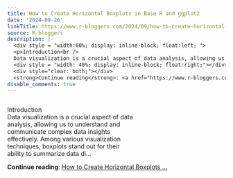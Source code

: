 ```yaml
---
title: How to Create Horizontal Boxplots in Base R and ggplot2
date: '2024-09-26'
linkTitle: https://www.r-bloggers.com/2024/09/how-to-create-horizontal-boxplots-in-base-r-and-ggplot2/
source: R-bloggers
description: |-
  <div style = "width:60%; display: inline-block; float:left; ">
  <p>Introduction<br />
  Data visualization is a crucial aspect of data analysis, allowing us to understand and communicate complex data insights effectively. Among various visualization techniques, boxplots stand out for their ability to summarize data di...</p></div>
  <div style = "width: 40%; display: inline-block; float:right;"></div>
  <div style="clear: both;"></div>
  <strong>Continue reading</strong>: <a href="https://www.r-bloggers.com/2024/09/how-to-create-horizontal-boxplots-in-base-r-and-ggplot2/">How to Create Horizontal Boxplots  ...
disable_comments: true
---
```

<div style = "width:60%; display: inline-block; float:left; ">
<p>Introduction<br />
Data visualization is a crucial aspect of data analysis, allowing us to understand and communicate complex data insights effectively. Among various visualization techniques, boxplots stand out for their ability to summarize data di...</p></div>
<div style = "width: 40%; display: inline-block; float:right;"></div>
<div style="clear: both;"></div>
<strong>Continue reading</strong>: <a href="https://www.r-bloggers.com/2024/09/how-to-create-horizontal-boxplots-in-base-r-and-ggplot2/">How to Create Horizontal Boxplots  ...